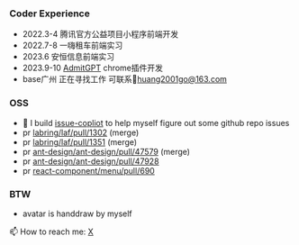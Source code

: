 ### Coder Experience
- 2022.3-4  腾讯官方公益项目小程序前端开发
- 2022.7-8 一嗨租车前端实习
- 2023.6     安恒信息前端实习
- 2023.9-10 [AdmitGPT](https://www.producthunt.com/products/admitgpt) chrome插件开发
- base广州 正在寻找工作 可联系📮huang2001go@163.com

### OSS
- 🔭 I build [issue-copliot](https://issue-copilot.vercel.app/) to help myself figure out some github repo issues
- pr [labring/laf/pull/1302](https://github.com/labring/laf/pull/1302)  (merge)
- pr [labring/laf/pull/1351](https://github.com/) (merge)
- pr [ant-design/ant-design/pull/47579](https://github.com/ant-design/ant-design/pull/47579) (merge)
- pr [ant-design/ant-design/pull/47928](https://github.com/ant-design/ant-design/pull/47928)
- pr [react-component/menu/pull/690](https://github.com/react-component/menu/pull/690)

### BTW
- avatar is handdraw by myself



📫 How to reach me: [X](https://twitter.com/steph_cooperk) 


<!--
**CooperHash/CooperHash** is a ✨ _special_ ✨ repository because its `README.md` (this file) appears on your GitHub profile.

Here are some ideas to get you started:

- 🔭 I’m currently working on ...
- 🌱 I’m currently learning ...
- 👯 I’m looking to collaborate on ...
- 🤔 I’m looking for help with ...
- 💬 Ask me about ...
- 📫 How to reach me: ...
- 😄 Pronouns: ...
- ⚡ Fun fact: ...
-->

